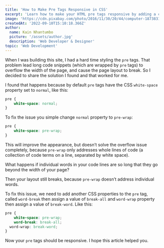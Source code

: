 ```yaml
---
title: 'How to Make Pre Tags Responsive in CSS'
excerpt: 'Learn how to make your HTML pre tags responsive by adding a couple of CSS properties'
image: 'https://cdn.pixabay.com/photo/2016/11/30/20/44/computer-1873831_960_720.png'
createdAt: '2022-09-10T15:10:18.366Z'
author:
  name: Kain Nhantumbo
  picture: '/assets/author.jpg'
  description: 'Web Developer & Designer'
topic: 'Web Development'
---
```


When I was building this site, I had a hard time styling the `pre` tags. That problem lead long code snippets (which are wrapped by `pre` tags) to overflow the width of the page, and cause the page layout to break. So I decided to share the solution I found and that worked for me.

I found that happens because by default `pre` tags have the CSS `white-space` property set to `normal`, like this:

```css
pre {
	white-space: normal;
}
```

To fix the issue you simple change `normal` property to `pre-wrap`:

```css
pre {
	white-space: pre-wrap;
}
```

This will improve the appearance, but doesn’t solve the overflow issue completely, because `pre-wrap` only addresses whole lines of code (a collection of code terms on a line, separated by white space).

What happens if individual words in your code lines are so long that they go beyond the width of your page?

Then your layout still breaks, because `pre-wrap` doesn’t address individual words.

To fix this issue, we need to add another CSS properties to the `pre` tag, called `word-break` then assign a value of `break-all` and `word-wrap` property then assign a value of `break-word`. Like this:

```css
pre {
	white-space: pre-wrap;
	word-break: break-all;
  word-wrap: break-word;
}
```

Now your `pre` tags should be responsive. I hope this article helped you.

